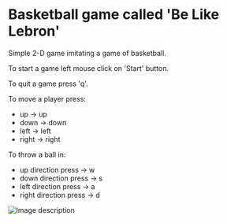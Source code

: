 # Basketball game called 'Be Like Lebron'

Simple 2-D game imitating a game of basketball.

To start a game left mouse click on 'Start' button.

To quit a game press 'q'.

To move a player press:
- up    -> up
- down  -> down
- left  -> left
- right -> right

To throw a ball in:
- up direction press    -> w
- down direction press  -> s
- left direction press  -> a
- right direction press -> d

![Image description](https://imgur.com/iseV8xB)
